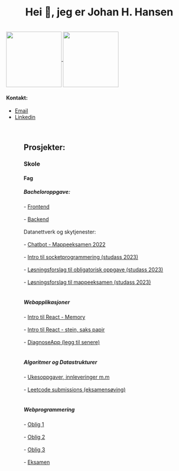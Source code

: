 <h1 align="center">Hei 👋, jeg er Johan H. Hansen</h1>
<br> 
<a href="https://github.com/Githansen/github-readme-stats">
  <img align="center" style="height: 150px;" src="https://github-readme-stats.anuraghazra1.vercel.app/api/top-langs/?username=Githansen&layout=compact&theme=material-palenight" />
</a>
    <a href="https://github.com/Githansen/github-readme-stats">
  <img align="center" style="height: 150px;" src="https://github-readme-stats.anuraghazra1.vercel.app/api?username=Githansen&show_icons=true&include_all_commits=true&theme=material-palenight" />
</a>
   
<h4> Kontakt:  </h4>
  <ul>
  <li> <a href = "mailto:johan.hanzen@gmail.com">Email</a></li>
  <li><a href="https://www.linkedin.com/in/johan-hustoft-hansen/">Linkedin </a></li>
  <ul> <br>

<h2>Prosjekter:</h2>
<h3>Skole</h3>
<h4>Fag</h4>
<h5>Bacheloroppgave:</h5>
  - <a href="https://github.com/githansen/bachelor_frontend">Frontend</a> </br> </br>
  - <a href="https://github.com/githansen/Bachelor_backend">Backend</a>  </br> </br
<h5>Datanettverk og skytjenester:</h5> </br> </br> 
  - <a href="https://github.com/githansen/SocketBot">Chatbot - Mappeeksamen 2022</a> </br> </br>
  - <a href="https://github.com/githansen/DATA2410-2023">Intro til socketprogrammering (studass 2023) </a> </br> </br>
  - <a href="https://github.com/githansen/Oblig1_Sol"> Løsningsforslag til obligatorisk oppgave (studass 2023) </a> </br> </br>
  - <a href="https://github.com/githansen/Portfolio_2_Sol"> Løsningsforslag til mappeeksamen (studass 2023) </a> </br> </br>
<h5>Webapplikasjoner</h5>
  - <a href="https://github.com/githansen/memorygame">Intro til React - Memory</a> </br> </br>
  - <a href="https://github.com/githansen/steinsakspapir">Intro til React - stein, saks papir</a> </br></br>
  - <a href=""> DiagnoseApp (legg til senere) </a> </br></br>
<h5>Algoritmer og Datastrukturer</h5>
  - <a href="https://github.com/githansen/DATS2300"> Ukesoppgaver, innleveringer m.m </a> </br> </br> 
  - <a href="https://github.com/githansen/LeetcodeSubMissions"> Leetcode submissions (eksamensøving) </a> </br> </br>
<h5>Webprogrammering</h5>
  - <a href="https://github.com/githansen/Oblig1webprog">Oblig 1</a></br></br> 
  - <a href="https://github.com/githansen/oblig_2_Webprog">Oblig 2</a></br> </br> 
  - <a href="https://github.com/githansen/oblig3_Webprog">Oblig 3</a></br> </br> 
  - <a href="https://github.com/githansen/Eksamenwebprog2021">Eksamen</a> </br> </br> 
